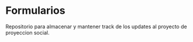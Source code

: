 # Formularios
Repositorio para almacenar y mantener track de los updates al proyecto de proyeccion social.
